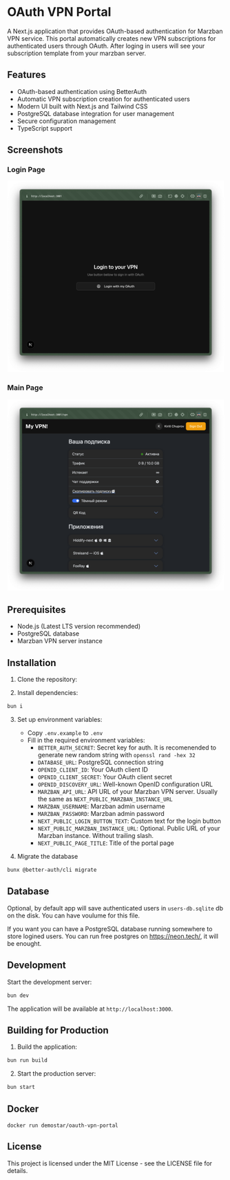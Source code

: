 # OAuth VPN Portal

A Next.js application that provides OAuth-based authentication for Marzban VPN service. This portal automatically creates new VPN subscriptions for authenticated users through OAuth. After loging in users will see your subscription template from your marzban server.

## Features

- OAuth-based authentication using BetterAuth
- Automatic VPN subscription creation for authenticated users
- Modern UI built with Next.js and Tailwind CSS
- PostgreSQL database integration for user management
- Secure configuration management
- TypeScript support

## Screenshots

### Login Page
![Login Page](public/screenshots/login_page.png)

### Main Page
![Main Page](public/screenshots/main_page.png)

## Prerequisites

- Node.js (Latest LTS version recommended)
- PostgreSQL database 
- Marzban VPN server instance

## Installation

1. Clone the repository:

2. Install dependencies:
```bash
bun i
```

3. Set up environment variables:
   - Copy `.env.example` to `.env`
   - Fill in the required environment variables:
     - `BETTER_AUTH_SECRET`: Secret key for auth. It is recomenended to generate new random string with `openssl rand -hex 32`
     - `DATABASE_URL`: PostgreSQL connection string
     - `OPENID_CLIENT_ID`: Your OAuth client ID
     - `OPENID_CLIENT_SECRET`: Your OAuth client secret
     - `OPENID_DISCOVERY_URL`: Well-known OpenID configuration URL
     - `MARZBAN_API_URL`: API URL of your Marzban VPN server. Usually the same as `NEXT_PUBLIC_MARZBAN_INSTANCE_URL`
     - `MARZBAN_USERNAME`: Marzban admin username
     - `MARZBAN_PASSWORD`: Marzban admin password
     - `NEXT_PUBLIC_LOGIN_BUTTON_TEXT`: Custom text for the login button
     - `NEXT_PUBLIC_MARZBAN_INSTANCE_URL`: Optional. Public URL of your Marzban instance. Without trailing slash.
     - `NEXT_PUBLIC_PAGE_TITLE`: Title of the portal page

4. Migrate the database
```bash
bunx @better-auth/cli migrate
```

<!-- ## Marzban Inbound configuratio

If you didn't touch your inbounds you can skip this section.

By default, `oauth-vpn-portal` will try to fetch all available inbouds from your marzban instance on startup and will keep it. It will be used for all new subscriptions. If you changed your inbound configuration, make sure to restart `oauth-vpn-portal`.

You can specify `MARZBAN_USER_INBOUNDS` enviroment value with stringified json configuration of inbounds for new users if you don't want use all available inbounds. -->

## Database

Optional, by default app will save authenticated users in `users-db.sqlite` db on the disk. You can have voulume for this file.

If you want you can have a PostgreSQL database running somewhere to store logined users. You can run free postgres on https://neon.tech/, it will be enought.

## Development

Start the development server:

```bash
bun dev
```

The application will be available at `http://localhost:3000`.

## Building for Production

1. Build the application:
```bash
bun run build
```

2. Start the production server:
```bash
bun start
```

## Docker

```
docker run demostar/oauth-vpn-portal
```

## License

This project is licensed under the MIT License - see the LICENSE file for details.